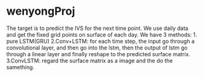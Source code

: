 # wenyongProj

The target is to predict the IVS for the next time point. We use daily data and get the fixed grid points on surface of each day.
We have 3 methods: 1. pure LSTM(GRU)  2.Conv+LSTM: for each time step, the input go through a convolutional layer, and then go into the lstm, then the output of lstm go through a linear layer and finally reshape to the predicted surface matrix.  3.ConvLSTM: regard the surface matrix as a image and the do the samething.
